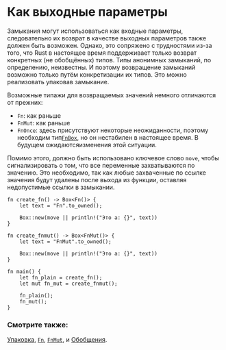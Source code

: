 # Как выходные параметры

Замыкания могут использоваться как входные параметры, следовательно их возврат в
качестве выходных параметров также должен быть возможен. Однако, это сопряжено
с трудностями из-за того, что Rust в настоящее время поддерживает только возврат
конкретных (не обобщённых) типов. Типы анонимных замыканий, по определению,
неизвестны. И поэтому возвращение замыканий возможно только путём конкретизации
их типов. Это можно реализовать упаковав замыкание.

Возможные типажи для возвращаемых значений немного отличаются от прежних:

- `Fn`: как раньше
- `FnMut`: как раньше
- `FnOnce`: здесь присутствуют некоторые неожиданности, поэтому необходим тип[`FnBox`](https://doc.rust-lang.org/std/boxed/trait.FnBox.html), но он нестабилен в настоящее время. В будущем ожидаютсяизменения этой ситуации.

Помимо этого, должно быть использовано ключевое слово `move`, чтобы
сигнализировать о том, что все переменные захватываются по значению. Это
необходимо, так как любые захваченные по ссылке значения будут удалены после
выхода из функции, оставляя недопустимые ссылки в замыкании.

```rust,editable
fn create_fn() -> Box<Fn()> {
    let text = "Fn".to_owned();

    Box::new(move || println!("Это a: {}", text))
}

fn create_fnmut() -> Box<FnMut()> {
    let text = "FnMut".to_owned();

    Box::new(move || println!("Это a: {}", text))
}

fn main() {
    let fn_plain = create_fn();
    let mut fn_mut = create_fnmut();

    fn_plain();
    fn_mut();
}
```

### Смотрите также:

[Упаковка](../../std/box.md), [`Fn`](https://doc.rust-lang.org/std/ops/trait.Fn.html), [`FnMut`](https://doc.rust-lang.org/std/ops/trait.FnMut.html), и [Обобщения](../../generics.md).
